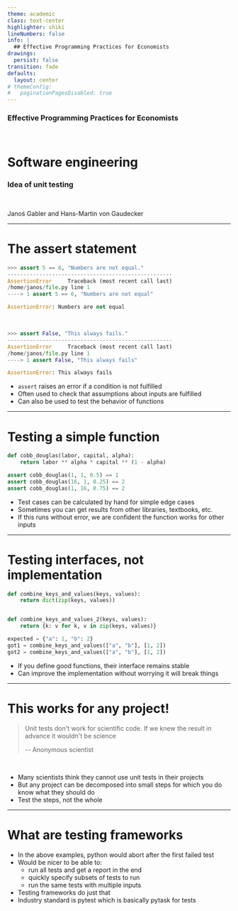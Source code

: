 ```yaml
---
theme: academic
class: text-center
highlighter: shiki
lineNumbers: false
info: |
  ## Effective Programming Practices for Economists
drawings:
  persist: false
transition: fade
defaults:
  layout: center
# themeConfig:
#   paginationPagesDisabled: true
---
```


### Effective Programming Practices for Economists

<br/>

# Software engineering

### Idea of unit testing

<br/>


Janoś Gabler and Hans-Martin von Gaudecker

---

# The assert statement

<div class="flex gap-12">
<div>

```python
>>> assert 5 == 6, "Numbers are not equal."
----------------------------------------------------
AssertionError     Traceback (most recent call last)
/home/janos/file.py line 1
----> 1 assert 5 == 6, "Numbers are not equal"

AssertionError: Numbers are not equal
```

<br/>

```python
>>> assert False, "This always fails."
----------------------------------------------------
AssertionError     Traceback (most recent call last)
/home/janos/file.py line 1
----> 1 assert False, "This always fails"

AssertionError: This always fails
```

</div>
<div>

- `assert` raises an error if a condition is not fulfilled
- Often used to check that assumptions about inputs are fulfilled
- Can also be used to test the behavior of functions

</div>
</div>


---

# Testing a simple function


<div class="flex gap-12">
<div>

```python
def cobb_douglas(labor, capital, alpha):
    return labor ** alpha * capital ** (1 - alpha)

assert cobb_douglas(1, 1, 0.5) == 1
assert cobb_douglas(16, 1, 0.25) == 2
assert cobb_douglas(1, 16, 0.75) == 2
```


</div>
<div>

- Test cases can be calculated by hand for simple edge cases
- Sometimes you can get results from other libraries, textbooks, etc.
- If this runs without error, we are confident the function works for other inputs

</div>
</div>


---

# Testing interfaces, not implementation


<div class="flex gap-10">
<div>

```python
def combine_keys_and_values(keys, values):
    return dict(zip(keys, values))


def combine_keys_and_values_2(keys, values):
    return {k: v for k, v in zip(keys, values)}

expected = {"a": 1, "b": 2}
got1 = combine_keys_and_values(["a", "b"], [1, 2])
got2 = combine_keys_and_values(["a", "b"], [1, 2])
```

</div>
<div>

- If you define good functions, their interface remains stable
- Can improve the implementation without worrying it will break things

</div>
</div>


---

# This works for any project!

> Unit tests don't work for scientific code. If we knew the result in advance
> it wouldn't be science
>
> -- Anonymous scientist

<br/>

- Many scientists think they cannot use unit tests in their projects
- But any project can be decomposed into small steps for which you do know what they
should do
- Test the steps, not the whole


---

# What are testing frameworks


- In the above examples, python would abort after the first failed test
- Would be nicer to be able to:
  - run all tests and get a report in the end
  - quickly specify subsets of tests to run
  - run the same tests with multiple inputs
- Testing frameworks do just that
- Industry standard is pytest which is basically pytask for tests
